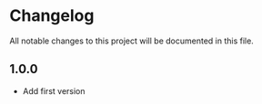 # Changelog

All notable changes to this project will be documented in this file.

## 1.0.0

- Add first version
